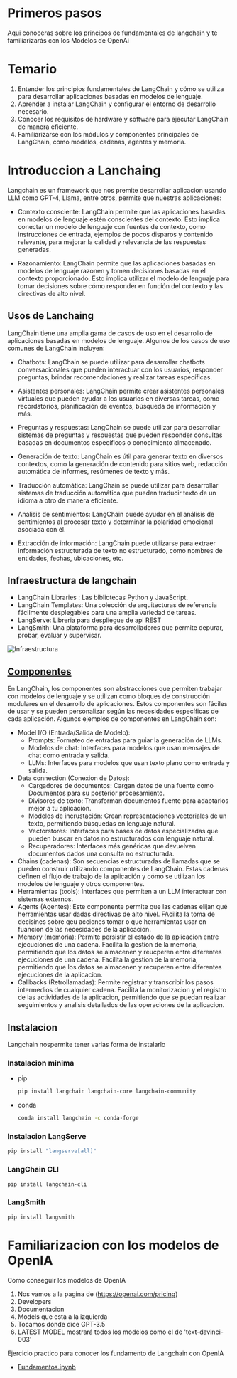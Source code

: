 # Primeros pasos

Aqui conoceras sobre los principos de fundamentales de langchain y te familiarizarás con los Modelos de OpenAi

# Temario

1. Entender los principios fundamentales de LangChain y cómo se utiliza para desarrollar aplicaciones basadas en modelos de lenguaje.
2. Aprender a instalar LangChain y configurar el entorno de desarrollo necesario.
3. Conocer los requisitos de hardware y software para ejecutar LangChain de manera eficiente.
4. Familiarizarse con los módulos y componentes principales de LangChain, como modelos, cadenas, agentes y memoria.

# Introduccion a Lanchaing

Langchain es un framework que nos premite desarrollar aplicacion usando LLM como GPT-4, Llama, entre otros, permite que nuestras aplicaciones:

* Contexto consciente: LangChain permite que las aplicaciones basadas en modelos de lenguaje estén conscientes del contexto. Esto implica conectar un modelo de lenguaje con fuentes de contexto, como instrucciones de entrada, ejemplos de pocos disparos y contenido relevante, para mejorar la calidad y relevancia de las respuestas generadas.

* Razonamiento: LangChain permite que las aplicaciones basadas en modelos de lenguaje razonen y tomen decisiones basadas en el contexto proporcionado. Esto implica utilizar el modelo de lenguaje para tomar decisiones sobre cómo responder en función del contexto y las directivas de alto nivel.

## Usos de Lanchaing

LangChain tiene una amplia gama de casos de uso en el desarrollo de aplicaciones basadas en modelos de lenguaje. Algunos de los casos de uso comunes de LangChain incluyen:

* Chatbots: LangChain se puede utilizar para desarrollar chatbots conversacionales que pueden interactuar con los usuarios, responder preguntas, brindar recomendaciones y realizar tareas específicas.

* Asistentes personales: LangChain permite crear asistentes personales virtuales que pueden ayudar a los usuarios en diversas tareas, como recordatorios, planificación de eventos, búsqueda de información y más.

* Preguntas y respuestas: LangChain se puede utilizar para desarrollar sistemas de preguntas y respuestas que pueden responder consultas basadas en documentos específicos o conocimiento almacenado.

* Generación de texto: LangChain es útil para generar texto en diversos contextos, como la generación de contenido para sitios web, redacción automática de informes, resúmenes de texto y más.

* Traducción automática: LangChain se puede utilizar para desarrollar sistemas de traducción automática que pueden traducir texto de un idioma a otro de manera eficiente.

* Análisis de sentimientos: LangChain puede ayudar en el análisis de sentimientos al procesar texto y determinar la polaridad emocional asociada con él.

* Extracción de información: LangChain puede utilizarse para extraer información estructurada de texto no estructurado, como nombres de entidades, fechas, ubicaciones, etc.

## Infraestructura de langchain

* LangChain Libraries : Las bibliotecas Python y JavaScript.
* LangChain Templates: Una colección de arquitecturas de referencia fácilmente desplegables para una amplia variedad de tareas.
* LangServe: Libreria para despliegue de api REST
* LangSmith: Una plataforma para desarrolladores que permite depurar, probar, evaluar y supervisar.

![Infraestructura](./Doc/langchain_stack.jpg)

## [Componentes](https://python.langchain.com/docs/integrations/components)

En LangChain, los componentes son abstracciones que permiten trabajar con modelos de lenguaje y se utilizan como bloques de construcción modulares en el desarrollo de aplicaciones. Estos componentes son fáciles de usar y se pueden personalizar según las necesidades específicas de cada aplicación. Algunos ejemplos de componentes en LangChain son:

- Model I/O (Entrada/Salida de Modelo): 
  * Prompts: Formateo de entradas para guiar la generación de LLMs.
  * Modelos de chat: Interfaces para modelos que usan mensajes de chat como entrada y salida.
  * LLMs: Interfaces para modelos que usan texto plano como entrada y salida.
- Data connection (Conexion de Datos): 
  * Cargadores de documentos: Cargan datos de una fuente como Documentos para su posterior procesamiento.
  * Divisores de texto: Transforman documentos fuente para adaptarlos mejor a tu aplicación.
  * Modelos de incrustación: Crean representaciones vectoriales de un texto, permitiendo búsquedas en lenguaje natural.
  * Vectorstores: Interfaces para bases de datos especializadas que pueden buscar en datos no estructurados con lenguaje natural.
  * Recuperadores: Interfaces más genéricas que devuelven documentos dados una consulta no estructurada.
- Chains (cadenas): Son secuencias estructuradas de llamadas que se pueden construir utilizando componentes de LangChain. Estas cadenas definen el flujo de trabajo de la aplicación y cómo se utilizan los modelos de lenguaje y otros componentes.
- Herramientas (tools): Interfaces que permiten a un LLM interactuar con sistemas externos.
- Agents (Agentes): Este componente permite que las cadenas elijan qué herramientas usar dadas directivas de alto nivel. FAcilita la toma de decisines sobre qeu acciones tomar o que herramientas usar en fuancion de las necesidades de la aplicacion.
- Memory (memoria): Permite persistir el estado de la aplicacion entre ejecuciones de una cadena. Facilita la gestion de la memoria, permitiendo que los datos se almacenen y reucperen entre diferentes ejecuciones de una cadena. Facilita la gestion de la memoria, permitiendo que los datos se almacenen y recuperen entre diferentes ejecuciones de la aplicacion.
- Callbacks (Retrollamadas): Permite registrar y transcribir los pasos intermedios de cualquier cadena. Facilita la monitorizacion y el registro de las actividades de la aplicacion, permitiendo que se puedan realizar seguimientos y analisis detallados de las operaciones de la aplicacion.

## Instalacion

Langchain nospermite tener varias forma de instalarlo

### Instalacion minima
* pip

  ```bash
  pip install langchain langchain-core langchain-community
  ```
* conda

  ```bash
  conda install langchain -c conda-forge
  ```

### Instalacion LangServe

```bash
pip install "langserve[all]"
```

### LangChain CLI

```bash
pip install langchain-cli
```

### LangSmith

```
pip install langsmith
```

# Familiarizacion con los modelos de OpenIA

Como conseguir los modelos de OpenIA

1. Nos vamos a la pagina de (https://openai.com/pricing)
2. Developers
3. Documentacion
4. Models que esta a la izquierda
5. Tocamos donde dice GPT-3.5
6. LATEST MODEL mostrará todos los modelos como el de 'text-davinci-003'

Ejercicio practico para conocer los fundamento de Langchain con OpenIA

* [Fundamentos.ipynb](./Fundamentos.ipynb)